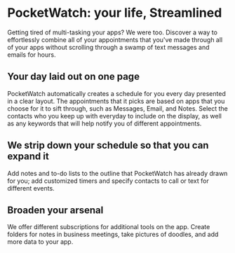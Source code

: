 # PocketWatch: your life, Streamlined

Getting tired of multi-tasking your apps? We were too. Discover a way to effortlessly combine all of your appointments that you've made through all of your apps without scrolling through a swamp of text messages and emails for hours. 

## Your day laid out on one page
PocketWatch automatically creates a schedule for you every day presented in a clear layout. The appointments that it picks are based on 
apps that you choose for it to sift through, such as Messages, Email, and Notes. Select the contacts who you keep up with everyday to 
include on the display, as well as any keywords that will help notify you of different appointments.

## We strip down your schedule so that you can expand it
Add notes and to-do lists to the outline that PocketWatch has already drawn for you; add customized timers and specify contacts to call or text for different events.

## Broaden your arsenal
We offer different subscriptions for additional tools on the app. Create folders for notes in business meetings, take pictures of doodles, and add more data to your app. 
